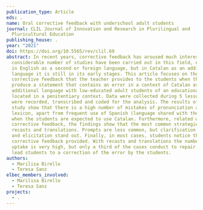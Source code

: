 ```yaml
---
publication_type: Article
eds: .
name: Oral corrective feedback with underschool adult students
journal: CLIL Journal of Innovation and Research in Plurilingual and
  Pluricultural Education
publishing_house: .
year: "2021"
doi: https://doi.org/10.5565/rev/clil.69
abstract: In recent years, corrective feedback has aroused much interest and a
  considerable number of studies have been carried out in this field, especially
  in English as a second or foreign language, but in Catalan as an additional
  language it is still in its early stages. This article focuses on the oral
  corrective feedback that the teacher provides to the students when they
  produce a statement that contains an error in a context of Catalan as an
  additional language with low-educated adult students of an educational center
  located in a penitentiary context. Data were collected during 5 lessons that
  were recorded, transcribed and coded for the analysis. The results of the
  study show that there is a high number of mistakes of pronunciation and
  lexicon, apart from frequent use of Spanish (language shared with the teacher)
  when the students are expected to use Catalan. Furthermore, related with oral
  corrective feedback, the findings show that the most common strategies are
  recasts and translations. Prompts are less common, but clarification requests
  and elicitation stand out. Finally, in most cases, students notice the oral
  corrective feedback provided. With recasts and translations the number of
  uptake is very high, but only a third of the cases conduct to repair. Prompts
  lead students to a correction of the error by the students.
authors:
  - Marilisa Birello
  - Teresa Sanz
elbec_members_involved:
  - Marilisa Birello
  - Teresa Sanz
projects:
  - .
---
```

